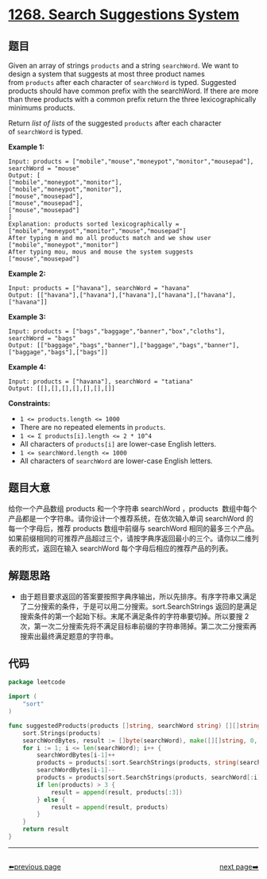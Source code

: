 # [1268. Search Suggestions System](https://leetcode.com/problems/search-suggestions-system/)

## 题目

Given an array of strings `products` and a string `searchWord`. We want to design a system that suggests at most three product names from `products` after each character of `searchWord` is typed. Suggested products should have common prefix with the searchWord. If there are more than three products with a common prefix return the three lexicographically minimums products.

Return *list of lists* of the suggested `products` after each character of `searchWord` is typed.

**Example 1:**

```
Input: products = ["mobile","mouse","moneypot","monitor","mousepad"], searchWord = "mouse"
Output: [
["mobile","moneypot","monitor"],
["mobile","moneypot","monitor"],
["mouse","mousepad"],
["mouse","mousepad"],
["mouse","mousepad"]
]
Explanation: products sorted lexicographically = ["mobile","moneypot","monitor","mouse","mousepad"]
After typing m and mo all products match and we show user ["mobile","moneypot","monitor"]
After typing mou, mous and mouse the system suggests ["mouse","mousepad"]

```

**Example 2:**

```
Input: products = ["havana"], searchWord = "havana"
Output: [["havana"],["havana"],["havana"],["havana"],["havana"],["havana"]]
```

**Example 3:**

```
Input: products = ["bags","baggage","banner","box","cloths"], searchWord = "bags"
Output: [["baggage","bags","banner"],["baggage","bags","banner"],["baggage","bags"],["bags"]]
```

**Example 4:**

```
Input: products = ["havana"], searchWord = "tatiana"
Output: [[],[],[],[],[],[],[]]
```

**Constraints:**

- `1 <= products.length <= 1000`
- There are no repeated elements in `products`.
- `1 <= Σ products[i].length <= 2 * 10^4`
- All characters of `products[i]` are lower-case English letters.
- `1 <= searchWord.length <= 1000`
- All characters of `searchWord` are lower-case English letters.

## 题目大意

给你一个产品数组 products 和一个字符串 searchWord ，products  数组中每个产品都是一个字符串。请你设计一个推荐系统，在依次输入单词 searchWord 的每一个字母后，推荐 products 数组中前缀与 searchWord 相同的最多三个产品。如果前缀相同的可推荐产品超过三个，请按字典序返回最小的三个。请你以二维列表的形式，返回在输入 searchWord 每个字母后相应的推荐产品的列表。

## 解题思路

- 由于题目要求返回的答案要按照字典序输出，所以先排序。有序字符串又满足了二分搜索的条件，于是可以用二分搜索。sort.SearchStrings 返回的是满足搜索条件的第一个起始下标。末尾不满足条件的字符串要切掉。所以要搜 2 次，第一次二分搜索先将不满足目标串前缀的字符串筛掉。第二次二分搜索再搜索出最终满足题意的字符串。

## 代码

```go
package leetcode

import (
	"sort"
)

func suggestedProducts(products []string, searchWord string) [][]string {
	sort.Strings(products)
	searchWordBytes, result := []byte(searchWord), make([][]string, 0, len(searchWord))
	for i := 1; i <= len(searchWord); i++ {
		searchWordBytes[i-1]++
		products = products[:sort.SearchStrings(products, string(searchWordBytes[:i]))]
		searchWordBytes[i-1]--
		products = products[sort.SearchStrings(products, searchWord[:i]):]
		if len(products) > 3 {
			result = append(result, products[:3])
		} else {
			result = append(result, products)
		}
	}
	return result
}
```



----------------------------------------------
<div style="display: flex;justify-content: space-between;align-items: center;">
<p><a href="https://books.halfrost.com/leetcode/ChapterFour/1200~1299/1266.Minimum-Time-Visiting-All-Points/">⬅️previous page</a></p>
<p><a href="https://books.halfrost.com/leetcode/ChapterFour/1200~1299/1275.Find-Winner-on-a-Tic-Tac-Toe-Game/">next page➡️</a></p>
</div>
